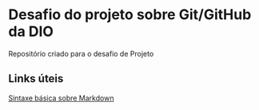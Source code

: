 # Desafio do projeto sobre Git/GitHub da DIO
Repositório criado para o desafio de Projeto

## Links úteis
[Sintaxe básica sobre Markdown](https://www.markdownguide.org/)
